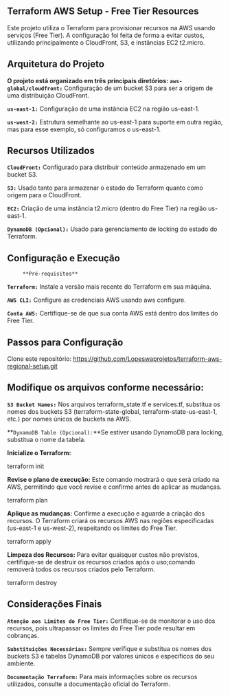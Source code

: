 ## Terraform AWS Setup - Free Tier Resources

Este projeto utiliza o Terraform para provisionar recursos na AWS usando serviços (Free Tier). A configuração foi feita de forma a evitar custos, utilizando principalmente o CloudFront, S3, e instâncias EC2 t2.micro.

## Arquitetura do Projeto

**O projeto está organizado em três principais diretórios:**
**`aws-global/cloudfront:`** Configuração de um bucket S3 para ser a origem de uma distribuição CloudFront.

**`us-east-1:`** Configuração de uma instância EC2 na região us-east-1.

**`us-west-2:`** Estrutura semelhante ao us-east-1 para suporte em outra região, mas para esse exemplo, só configuramos o us-east-1.

## Recursos Utilizados
**`CloudFront:`** Configurado para distribuir conteúdo armazenado em um bucket S3.

**`S3:`** Usado tanto para armazenar o estado do Terraform quanto como origem para o CloudFront.

**`EC2:`** Criação de uma instância t2.micro (dentro do Free Tier) na região us-east-1.

**`DynamoDB (Opcional):`** Usado para gerenciamento de locking do estado do Terraform.

## Configuração e Execução
         **Pré-requisitos**
**`Terraform:`** Instale a versão mais recente do Terraform em sua máquina.

**`AWS CLI:`** Configure as credenciais AWS usando aws configure.

**`Conta AWS:`** Certifique-se de que sua conta AWS está dentro dos limites do Free Tier.

## Passos para Configuração
Clone este repositório:
https://github.com/Lopeswaprojetos/terraform-aws-regional-setup.git

## Modifique os arquivos conforme necessário:
**`S3 Bucket Names:`** Nos arquivos terraform_state.tf e services.tf, substitua os nomes dos buckets S3 (terraform-state-global, terraform-state-us-east-1, etc.) por nomes únicos de buckets na AWS.

**`DynamoDB Table (Opcional):`**Se estiver usando DynamoDB para locking, substitua o nome da tabela.

**Inicialize o Terraform:**

 terraform init

**Revise o plano de execução:** Este comando mostrará o que será criado na AWS, permitindo que você revise e confirme antes de aplicar as mudanças.

 terraform plan

 **Aplique as mudanças:** Confirme a execução e aguarde a criação dos recursos. O Terraform criará os recursos AWS nas regiões especificadas (us-east-1 e us-west-2), respeitando os limites do Free Tier.

 terraform apply

**Limpeza dos Recursos:** Para evitar quaisquer custos não previstos, certifique-se de destruir os recursos criados após o uso;comando removerá todos os recursos criados pelo Terraform.

terraform destroy



## Considerações Finais

**`Atenção aos Limites do Free Tier:`** Certifique-se de monitorar o uso dos recursos, pois ultrapassar os limites do Free Tier pode resultar em cobranças.

**`Substituições Necessárias:`** Sempre verifique e substitua os nomes dos buckets S3 e tabelas DynamoDB por valores únicos e específicos do seu ambiente.

**`Documentação Terraform:`** Para mais informações sobre os recursos utilizados, consulte a documentação oficial do Terraform.

